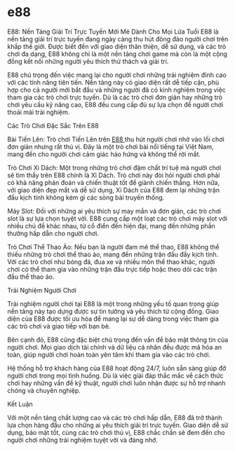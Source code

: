# e88
E88: Nền Tảng Giải Trí Trực Tuyến Mới Mẻ Dành Cho Mọi Lứa Tuổi
E88 là nền tảng giải trí trực tuyến đang ngày càng thu hút đông đảo người chơi trên khắp thế giới. Được biết đến với giao diện thân thiện, dễ sử dụng, và các trò chơi đa dạng, E88 không chỉ là một nền tảng chơi game mà còn là một cộng đồng kết nối những người yêu thích thử thách và giải trí.

E88 chú trọng đến việc mang lại cho người chơi những trải nghiệm đỉnh cao với các tính năng tiên tiến. Nền tảng này có giao diện rất dễ tiếp cận, phù hợp cho cả người mới bắt đầu và những người đã có kinh nghiệm trong việc tham gia các trò chơi trực tuyến. Dù là các trò chơi đơn giản hay những trò chơi yêu cầu kỹ năng cao, E88 đều cung cấp đủ sự lựa chọn để người chơi thoải mái trải nghiệm.

Các Trò Chơi Đặc Sắc Trên E88

Bài Tiến Lên: Trò chơi Tiến Lên trên <a href="https://www-e88.com"> E88 </a> thu hút người chơi nhờ vào lối chơi đơn giản nhưng rất thú vị. Đây là một trò chơi bài nổi tiếng tại Việt Nam, mang đến cho người chơi cảm giác hào hứng và không thể rời mắt.

Trò Chơi Xì Dách: Một trong những trò chơi đậm chất trí tuệ mà người chơi sẽ tìm thấy trên E88 chính là Xì Dách. Trò chơi này đòi hỏi người chơi phải có khả năng phán đoán và chiến thuật tốt để giành chiến thắng. Hơn nữa, với giao diện đẹp mắt và dễ sử dụng, Xì Dách của E88 đem lại những trận đấu kịch tính không kém gì các sòng bài truyền thống.

Máy Slot: Đối với những ai yêu thích sự may mắn và đơn giản, các trò chơi slot là sự lựa chọn tuyệt vời. E88 cung cấp một loạt các trò chơi máy slot với nhiều chủ đề khác nhau, từ cổ điển đến hiện đại, mang đến những phần thưởng hấp dẫn cho người chơi.

Trò Chơi Thể Thao Ảo: Nếu bạn là người đam mê thể thao, E88 không thể thiếu những trò chơi thể thao ảo, mang đến những trận đấu đầy kịch tính. Với các trò chơi như bóng đá, đua xe và nhiều môn thể thao khác, người chơi có thể tham gia vào những trận đấu trực tiếp hoặc theo dõi các trận đấu thể thao ảo.

Trải Nghiệm Người Chơi

Trải nghiệm người chơi tại E88 là một trong những yếu tố quan trọng giúp nền tảng này tạo dựng được sự tin tưởng và yêu thích từ cộng đồng. Giao diện của E88 được tối ưu hóa để mang lại sự dễ dàng trong việc tham gia các trò chơi và giao tiếp với bạn bè.

Bên cạnh đó, E88 cũng đặc biệt chú trọng đến vấn đề bảo mật thông tin của người chơi. Mọi giao dịch tài chính và dữ liệu cá nhân đều được mã hóa an toàn, giúp người chơi hoàn toàn yên tâm khi tham gia vào các trò chơi.

Hệ thống hỗ trợ khách hàng của E88 hoạt động 24/7, luôn sẵn sàng giúp đỡ người chơi trong mọi tình huống. Dù là việc giải đáp thắc mắc về cách thức chơi hay những vấn đề kỹ thuật, người chơi luôn nhận được sự hỗ trợ nhanh chóng và chuyên nghiệp.

Kết Luận

Với một nền tảng chất lượng cao và các trò chơi hấp dẫn, E88 đã trở thành lựa chọn hàng đầu cho những ai yêu thích giải trí trực tuyến. Giao diện dễ sử dụng, bảo mật tốt, cùng các trò chơi thú vị, E88 chắc chắn sẽ đem đến cho người chơi những trải nghiệm tuyệt vời và đáng nhớ.

